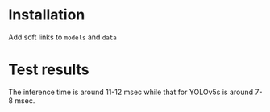 # Installation
Add soft links to `models` and `data`

# Test results

The inference time is around 11-12 msec while that for YOLOv5s is around 7-8 msec.
